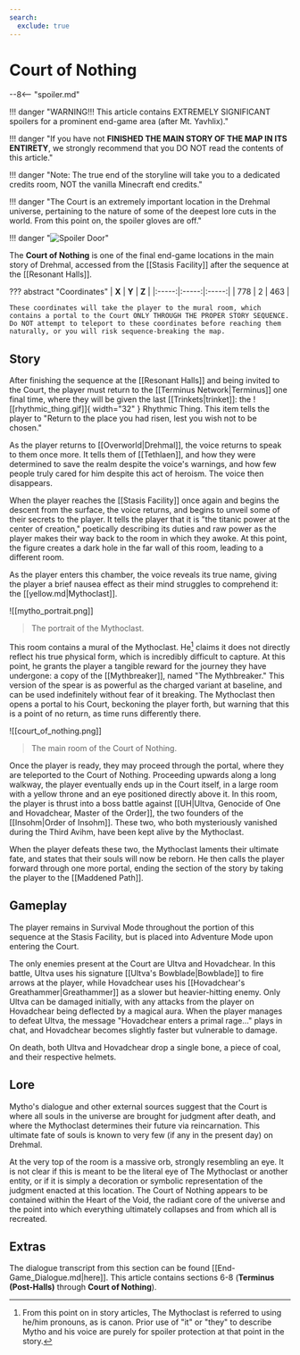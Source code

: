 ```yaml
---
search:
  exclude: true
---
```


# Court of Nothing

--8<-- "spoiler.md"

!!! danger "WARNING!!! This article contains EXTREMELY SIGNIFICANT spoilers for a prominent end-game area (after Mt. Yavhlix)."

!!! danger "If you have not **FINISHED THE MAIN STORY OF THE MAP IN ITS ENTIRETY**, we strongly recommend that you DO NOT read the contents of this article."

!!! danger "Note: The true end of the storyline will take you to a dedicated credits room, NOT the vanilla Minecraft end credits."

!!! danger "The Court is an extremely important location in the Drehmal universe, pertaining to the nature of some of the deepest lore cuts in the world. From this point on, the spoiler gloves are off."

!!! danger "![Spoiler Door](/assets/img/spoiler_door.png)"

The **Court of Nothing** is one of the final end-game locations in the main story of Drehmal, accessed from the [[Stasis Facility]] after the sequence at the [[Resonant Halls]]. 

??? abstract "Coordinates"
    | **X** | **Y** | **Z** |
    |:-----:|:-----:|:-----:|
    | 778   |  2    | 463   |

    These coordinates will take the player to the mural room, which contains a portal to the Court ONLY THROUGH THE PROPER STORY SEQUENCE. Do NOT attempt to teleport to these coordinates before reaching them naturally, or you will risk sequence-breaking the map.

## Story
After finishing the sequence at the [[Resonant Halls]] and being invited to the Court, the player must return to the [[Terminus Network|Terminus]] one final time, where they will be given the last [[Trinkets|trinket]]: the ![[rhythmic_thing.gif]]{ width="32" } Rhythmic Thing. This item tells the player to "Return to the place you had risen, lest you wish not to be chosen."

As the player returns to [[Overworld|Drehmal]], the voice returns to speak to them once more. It tells them of [[Tethlaen]], and how they were determined to save the realm despite the voice's warnings, and how few people truly cared for him despite this act of heroism. The voice then disappears.

When the player reaches the [[Stasis Facility]] once again and begins the descent from the surface, the voice returns, and begins to unveil some of their secrets to the player. It tells the player that it is "the titanic power at the center of creation," poetically describing its duties and raw power as the player makes their way back to the room in which they awoke. At this point, the figure creates a dark hole in the far wall of this room, leading to a different room.

As the player enters this chamber, the voice reveals its true name, giving the player a brief nausea effect as their mind struggles to comprehend it: the [[yellow.md|Mythoclast]].

![[mytho_portrait.png]]
> The portrait of the Mythoclast.

This room contains a mural of the Mythoclast. He[^1] claims it does not directly reflect his true physical form, which is incredibly difficult to capture. At this point, he grants the player a tangible reward for the journey they have undergone: a copy of the [[Mythbreaker]], named "The Mythbreaker." This version of the spear is as powerful as the charged variant at baseline, and can be used indefinitely without fear of it breaking. The Mythoclast then opens a portal to his Court, beckoning the player forth, but warning that this is a point of no return, as time runs differently there.

![[court_of_nothing.png]]
> The main room of the Court of Nothing.

Once the player is ready, they may proceed through the portal, where they are teleported to the Court of Nothing. Proceeding upwards along a long walkway, the player eventually ends up in the Court itself, in a large room with a yellow throne and an eye positioned directly above it. In this room, the player is thrust into a boss battle against [[UH|Ultva, Genocide of One and Hovadchear, Master of the Order]], the two founders of the [[Insohm|Order of Insohm]]. These two, who both mysteriously vanished during the Third Avihm, have been kept alive by the Mythoclast.

When the player defeats these two, the Mythoclast laments their ultimate fate, and states that their souls will now be reborn. He then calls the player forward through one more portal, ending the section of the story by taking the player to the [[Maddened Path]].

## Gameplay
The player remains in Survival Mode throughout the portion of this sequence at the Stasis Facility, but is placed into Adventure Mode upon entering the Court. 

The only enemies present at the Court are Ultva and Hovadchear. In this battle, Ultva uses his signature [[Ultva's Bowblade|Bowblade]] to fire arrows at the player, while Hovadchear uses his [[Hovadchear's Greathammer|Greathammer]] as a slower but heavier-hitting enemy. Only Ultva can be damaged initially, with any attacks from the player on Hovadchear being deflected by a magical aura. When the player manages to defeat Ultva, the message "Hovadchear enters a primal rage..." plays in chat, and Hovadchear becomes slightly faster but vulnerable to damage.

On death, both Ultva and Hovadchear drop a single bone, a piece of coal, and their respective helmets.

## Lore
Mytho's dialogue and other external sources suggest that the Court is where all souls in the universe are brought for judgment after death, and where the Mythoclast determines their future via reincarnation. This ultimate fate of souls is known to very few (if any in the present day) on Drehmal.

At the very top of the room is a massive orb, strongly resembling an eye. It is not clear if this is meant to be the literal eye of The Mythoclast or another entity, or if it is simply a decoration or symbolic representation of the judgment enacted at this location. The Court of Nothing appears to be contained within the Heart of the Void, the radiant core of the universe and the point into which everything ultimately collapses and from which all is recreated.

## Extras
The dialogue transcript from this section can be found [[End-Game_Dialogue.md|here]]. This article contains sections 6-8 (**Terminus (Post-Halls)** through **Court of Nothing**).


[^1]: From this point on in story articles, The Mythoclast is referred to using he/him pronouns, as is canon. Prior use of "it" or "they" to describe Mytho and his voice are purely for spoiler protection at that point in the story.
